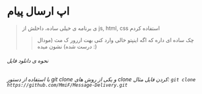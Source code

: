 # اپ ارسال پیام 
 

> ی برنامه ی خیلی ساده، داخلش از js, html, css استفاده کردم
>
>> چک ساده ای داره که اگه اینپتو خالی وارد کنی بهت اررور ک مث (مودال درست شده) نشون میده :)

###### نحوه ی دانلود فایل

*با استفاده از دستور git clone و یکی از روش های clone کردن فایل مثال: `git clone https://github.com/MmiF/Message-Delivery.git`*
